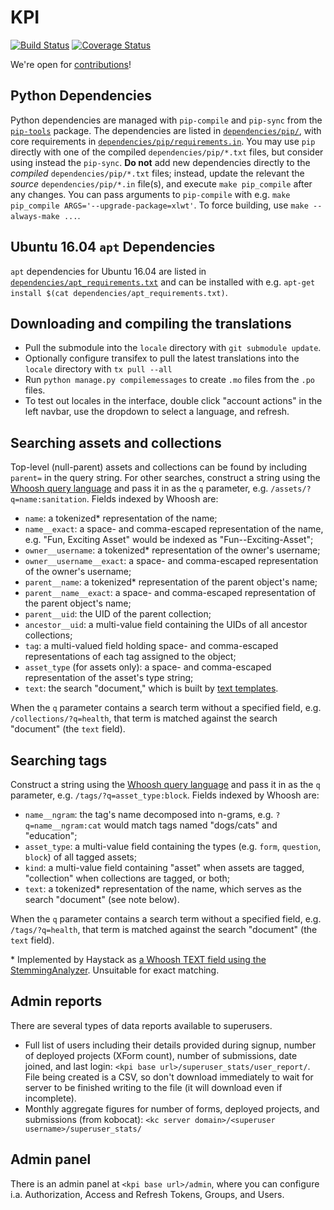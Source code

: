 KPI
===

[![Build Status](https://travis-ci.org/kobotoolbox/kpi.svg?branch=develop)](https://travis-ci.org/kobotoolbox/kpi)
[![Coverage Status](https://coveralls.io/repos/github/kobotoolbox/kpi/badge.svg?branch=master)](https://coveralls.io/github/kobotoolbox/kpi?branch=master)

We're open for [contributions](./CONTRIBUTING.md)!

Python Dependencies
-------------------
Python dependencies are managed with `pip-compile` and `pip-sync` from the [`pip-tools`](https://github.com/jazzband/pip-tools/) package. The dependencies are listed in [`dependencies/pip/`](./dependencies/pip/), with core requirements in [`dependencies/pip/requirements.in`](./dependencies/pip/requirements.in). You may use `pip` directly with one of the compiled `dependencies/pip/*.txt` files, but consider using instead the `pip-sync`. **Do not** add new dependencies directly to the *compiled* `dependencies/pip/*.txt` files; instead, update the relevant the *source* `dependencies/pip/*.in` file(s), and execute `make pip_compile` after any changes. You can pass arguments to `pip-compile` with e.g. `make pip_compile ARGS='--upgrade-package=xlwt'`. To force building, use `make --always-make ...`.

Ubuntu 16.04 `apt` Dependencies
-------------------------------
`apt` dependencies for Ubuntu 16.04 are listed in [`dependencies/apt_requirements.txt`](dependencies/apt_requirements.txt) and can be installed with e.g. `apt-get install $(cat dependencies/apt_requirements.txt)`.

Downloading and compiling the translations
------------------------------------------

* Pull the submodule into the `locale` directory with `git submodule update`.
* Optionally configure transifex to pull the latest translations into the `locale` directory with `tx pull --all`
* Run `python manage.py compilemessages` to create `.mo` files from the `.po` files.
* To test out locales in the interface, double click "account actions" in the left navbar, use the dropdown to select a language, and refresh.

Searching assets and collections
--------------------------------
Top-level (null-parent) assets and collections can be found by including `parent=` in the query string. For other searches, construct a string using the [Whoosh query language](http://whoosh.readthedocs.io/en/latest/querylang.html) and pass it in as the `q` parameter, e.g. `/assets/?q=name:sanitation`. Fields indexed by Whoosh are:

* `name`: a tokenized\* representation of the name;
* `name__exact`: a space- and comma-escaped representation of the name, e.g. "Fun, Exciting Asset" would be indexed as "Fun--Exciting-Asset";
* `owner__username`: a tokenized\* representation of the owner's username;
* `owner__username__exact`: a space- and comma-escaped representation of the owner's username;
* `parent__name`: a tokenized\* representation of the parent object's name;
* `parent__name__exact`: a space- and comma-escaped representation of the parent object's name;
* `parent__uid`: the UID of the parent collection;
* `ancestor__uid`: a multi-value field containing the UIDs of all ancestor collections;
* `tag`: a multi-valued field holding space- and comma-escaped representations of each tag assigned to the object;
* `asset_type` (for assets only): a space- and comma-escaped representation of the asset's type string;
* `text`: the search "document," which is built by [text templates](https://github.com/kobotoolbox/kpi/tree/master/kpi/templates/search/indexes/kpi).

When the `q` parameter contains a search term without a specified field, e.g. `/collections/?q=health`, that term is matched against the search "document" (the `text` field). 

Searching tags
--------------
Construct a string using the [Whoosh query language](http://whoosh.readthedocs.io/en/latest/querylang.html) and pass it in as the `q` parameter, e.g. `/tags/?q=asset_type:block`. Fields indexed by Whoosh are:

* `name__ngram`: the tag's name decomposed into n-grams, e.g. `?q=name__ngram:cat` would match tags named "dogs/cats" and "education";
* `asset_type`: a multi-value field containing the types (e.g. `form`, `question`, `block`) of all tagged assets;
* `kind`: a multi-value field containing "asset" when assets are tagged, "collection" when collections are tagged, or both;
* `text`: a tokenized\* representation of the name, which serves as the search "document" (see note below).

When the `q` parameter contains a search term without a specified field, e.g. `/tags/?q=health`, that term is matched against the search "document" (the `text` field).

\* Implemented by Haystack as [a Whoosh TEXT field using the StemmingAnalyzer](https://github.com/django-haystack/django-haystack/blob/ad90028a22b4274b8df1f4698dd59ac0643f03d5/haystack/backends/whoosh_backend.py#L174). Unsuitable for exact matching.

Admin reports
-------------
There are several types of data reports available to superusers. 
* Full list of users including their details provided during signup, number of deployed projects (XForm count), number of submissions, date joined, and last login: `<kpi base url>/superuser_stats/user_report/`. File being created is a CSV, so don't download immediately to wait for server to be finished writing to the file (it will download even if incomplete).
* Monthly aggregate figures for number of forms, deployed projects, and submissions (from kobocat): `<kc server domain>/<superuser username>/superuser_stats/`         

Admin panel
-----------
There is an admin panel at `<kpi base url>/admin`, where you can configure i.a. Authorization, Access and Refresh Tokens, Groups, and Users.